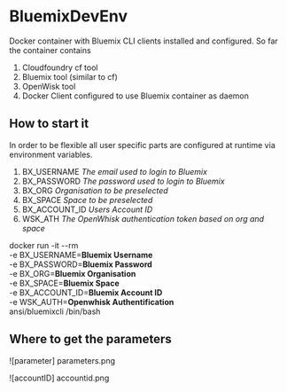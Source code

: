 # BluemixDevEnv
Docker container with Bluemix CLI clients installed and configured. So far the container
contains 
1. Cloudfoundry cf tool
2. Bluemix tool (similar to cf)
3. OpenWisk tool
4. Docker Client configured to use Bluemix container as daemon

## How to start it
In order to be flexible all user specific parts are configured at runtime via environment
variables. 

1. BX_USERNAME *The email used to login to Bluemix*
2. BX_PASSWORD *The password used to login to Bluemix*
3. BX_ORG *Organisation to be preselected*
4. BX_SPACE *Space to be preselected*
5. BX_ACCOUNT_ID *Users Account ID*
6. WSK_ATH *The OpenWhisk authentication token based on org and space*

docker run -it --rm                        \
-e BX_USERNAME=**Bluemix Username**        \
-e BX_PASSWORD=**Bluemix Password**        \
-e BX_ORG=**Bluemix Organisation**         \
-e BX_SPACE=**Bluemix Space**              \
-e BX_ACCOUNT_ID=**Bluemix Account ID**    \
-e WSK_AUTH=**Openwhisk Authentification** \
ansi/bluemixcli /bin/bash

## Where to get the parameters

![parameter] parameters.png

![accountID] accountid.png

 
